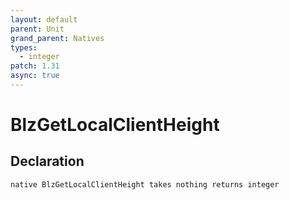 ```yaml
---
layout: default
parent: Unit
grand_parent: Natives
types:
  - integer
patch: 1.31
async: true
---
```


# BlzGetLocalClientHeight

## Declaration

```
native BlzGetLocalClientHeight takes nothing returns integer
```